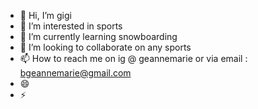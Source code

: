 - 👋 Hi, I’m gigi
- 👀 I’m interested in sports 
- 🌱 I’m currently learning snowboarding 
- 💞️ I’m looking to collaborate on any sports
- 📫 How to reach me on ig @ geannemarie or via email : bgeannemarie@gmail.com
- 😄
- ⚡ 

<!---
gzimarie/gzimarie is a ✨ special ✨ repository because its `README.md` (this file) appears on your GitHub profile.
You can click the Preview link to take a look at your changes.
--->
